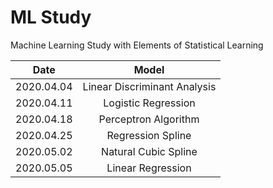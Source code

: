# ML Study

Machine Learning Study with Elements of Statistical Learning

|Date|Model|
|:-:|:-:|
|2020.04.04|Linear Discriminant Analysis|
|2020.04.11|Logistic Regression|
|2020.04.18|Perceptron Algorithm|
|2020.04.25|Regression Spline|
|2020.05.02|Natural Cubic Spline|
|2020.05.05|Linear Regression|
